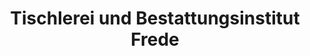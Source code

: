 ---
title: "Tischlerei und Bestattungsinstitut Frede"
url: /bad-pyrmont/tischlerei-und-bestattungsinstitut-frede/
shop: Bestattungen
---
